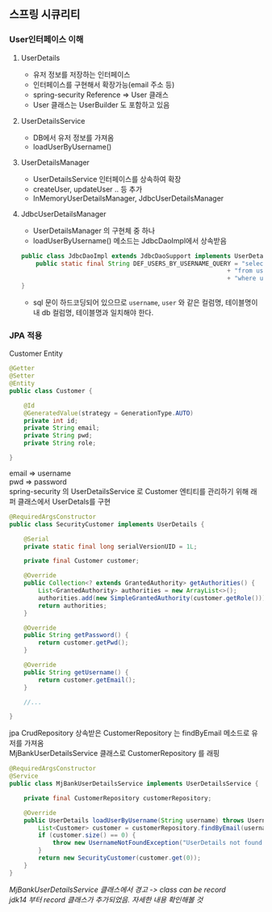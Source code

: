 ## 스프링 시큐리티

### User인터페이스 이해

1. UserDetails  
   - 유저 정보를 저장하는 인터페이스
   - 인터페이스를 구현해서 확장가능(email 주소 등)
   - spring-security Reference => User 클래스
   - User 클래스는 UserBuilder 도 포함하고 있음
2. UserDetailsService  
   - DB에서 유저 정보를 가져옴
   - loadUserByUsername()
3. UserDetailsManager  
    - UserDetailsService 인터페이스를 상속하여 확장
    - createUser, updateUser .. 등 추가
    - InMemoryUserDetailsManager, JdbcUserDetailsManager
 
4. JdbcUserDetailsManager  
   - UserDetailsManager 의 구현체 중 하나
   - loadUserByUsername() 메소드는 JdbcDaoImpl에서 상속받음
   ```java
   public class JdbcDaoImpl extends JdbcDaoSupport implements UserDetailsService, MessageSourceAware {  
       public static final String DEF_USERS_BY_USERNAME_QUERY = "select username,password,enabled "
                                                            + "from users "
                                                            + "where username = ?";
   }
   ```
   - sql 문이 하드코딩되어 있으므로 `username`, `user` 와 같은 컬럼명, 테이블명이 내 db 컬럼명, 테이블명과 일치해야 한다.  

### JPA 적용
Customer Entity  
~~~java
@Getter
@Setter
@Entity
public class Customer {

    @Id
    @GeneratedValue(strategy = GenerationType.AUTO)
    private int id;
    private String email;
    private String pwd;
    private String role;

}
~~~
email => username  
pwd   => password  
spring-security 의 UserDetailsService 로 Customer 엔티티를 관리하기 위해 래퍼 클래스에서 UserDetals를 구현
~~~java
@RequiredArgsConstructor
public class SecurityCustomer implements UserDetails {

    @Serial
    private static final long serialVersionUID = 1L;

    private final Customer customer;

    @Override
    public Collection<? extends GrantedAuthority> getAuthorities() {
        List<GrantedAuthority> authorities = new ArrayList<>();
        authorities.add(new SimpleGrantedAuthority(customer.getRole()));
        return authorities;
    }

    @Override
    public String getPassword() {
        return customer.getPwd();
    }

    @Override
    public String getUsername() {
        return customer.getEmail();
    }

    //...

}
~~~
jpa CrudRepository 상속받은 CustomerRepository 는 findByEmail 메소드로 유저를 가져옴  
MjBankUserDetailsService 클래스로 CustomerRepository 를 래핑  
~~~java
@RequiredArgsConstructor
@Service
public class MjBankUserDetailsService implements UserDetailsService {

    private final CustomerRepository customerRepository;

    @Override
    public UserDetails loadUserByUsername(String username) throws UsernameNotFoundException {
        List<Customer> customer = customerRepository.findByEmail(username);
        if (customer.size() == 0) {
            throw new UsernameNotFoundException("UserDetails not found for the user : " + username);
        }
        return new SecurityCustomer(customer.get(0));
    }
}
~~~
_MjBankUserDetailsService 클래스에서 경고 -> class can be record_  
_jdk14 부터 record 클래스가 추가되었음. 자세한 내용 확인해볼 것_  
